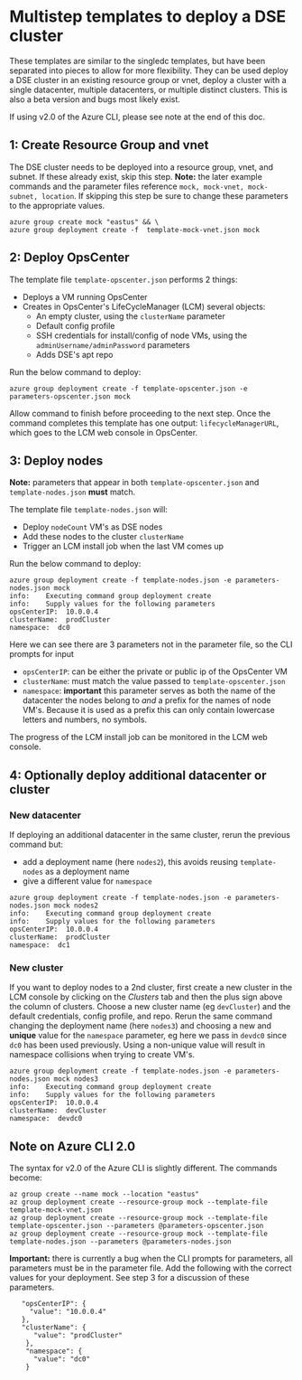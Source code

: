 # Multistep templates to deploy a DSE cluster
These templates are similar to the singledc templates, but have been separated into pieces to allow for more flexibility. They can be used deploy a DSE cluster in an existing resource group or vnet, deploy a cluster with a single datacenter, multiple datacenters, or multiple distinct clusters. This is also a beta version and bugs most likely exist.

If using v2.0 of the Azure CLI, please see note at the end of this doc.

## 1: Create Resource Group and vnet
The DSE cluster needs to be deployed into a resource group, vnet, and subnet. If these already exist, skip this step. **Note:** the later example commands and the parameter files reference `mock, mock-vnet, mock-subnet, location`. If skipping this step be sure to change these parameters to the appropriate values.
```
azure group create mock "eastus" && \
azure group deployment create -f  template-mock-vnet.json mock
```

## 2: Deploy OpsCenter
The template file `template-opscenter.json` performs 2 things:
- Deploys a VM running OpsCenter
- Creates in OpsCenter's LifeCycleManager (LCM) several objects:
  - An empty cluster, using the `clusterName` parameter
  - Default config profile
  - SSH credentials for install/config of node VMs, using the `adminUsername/adminPassword` parameters
  - Adds DSE's apt repo  

Run the below command to deploy:
```
azure group deployment create -f template-opscenter.json -e parameters-opscenter.json mock
```
Allow command to finish before proceeding to the next step. Once the command completes this template has one output: `lifecycleManagerURL`, which goes to the LCM web console in OpsCenter.

## 3: Deploy nodes
**Note:** parameters that appear in both `template-opscenter.json` and `template-nodes.json` **must** match.

The template file `template-nodes.json` will:
- Deploy `nodeCount` VM's as DSE nodes
- Add these nodes to the cluster `clusterName`
- Trigger an LCM install job when the last VM comes up

Run the below command to deploy:
```
azure group deployment create -f template-nodes.json -e parameters-nodes.json mock
info:    Executing command group deployment create
info:    Supply values for the following parameters
opsCenterIP:  10.0.0.4
clusterName:  prodCluster
namespace:  dc0
```
Here we can see there are 3 parameters not in the parameter file, so the CLI prompts for input
  - `opsCenterIP`:  can be either the private or public ip of the OpsCenter VM
  - `clusterName`:  must match the value passed to `template-opscenter.json`
  - `namespace`:  **important** this parameter serves as both the name of the datacenter the nodes belong to *and* a prefix for the names of node VM's. Because it is used as a prefix this can only contain lowercase letters and numbers, no symbols.

The progress of the LCM install job can be monitored in the LCM web console.

## 4: Optionally deploy additional datacenter or cluster
### New datacenter
If deploying an additional datacenter in the same cluster, rerun the previous command but:
- add a deployment name (here `nodes2`), this avoids reusing `template-nodes` as a deployment name
- give a different value for `namespace`

```
azure group deployment create -f template-nodes.json -e parameters-nodes.json mock nodes2
info:    Executing command group deployment create
info:    Supply values for the following parameters
opsCenterIP:  10.0.0.4
clusterName:  prodCluster
namespace:  dc1
```
### New cluster
If you want to deploy nodes to a 2nd cluster, first create a new cluster in the LCM console by clicking on the *Clusters* tab and then the plus sign above the column of clusters. Choose a new cluster name (eg `devCluster`) and the default credentials, config profile, and repo. Rerun the same command changing the deployment name (here `nodes3`) and choosing a new and **unique** value for the `namespace` parameter, eg here we pass in `devdc0` since `dc0` has been used previously. Using a non-unique value will result in namespace collisions when trying to create VM's.

```
azure group deployment create -f template-nodes.json -e parameters-nodes.json mock nodes3
info:    Executing command group deployment create
info:    Supply values for the following parameters
opsCenterIP:  10.0.0.4
clusterName:  devCluster
namespace:  devdc0
```
## Note on Azure CLI 2.0

The syntax for v2.0 of the Azure CLI is slightly different. The commands become:
```
az group create --name mock --location "eastus"
az group deployment create --resource-group mock --template-file template-mock-vnet.json
az group deployment create --resource-group mock --template-file template-opscenter.json --parameters @parameters-opscenter.json
az group deployment create --resource-group mock --template-file template-nodes.json --parameters @parameters-nodes.json
```

**Important:** there is currently a bug when the CLI prompts for parameters, all parameters must be in the parameter file. Add the following with the correct values for your deployment. See step 3 for a discussion of these parameters.
```
   "opsCenterIP": {
     "value": "10.0.0.4"
   },
   "clusterName": {
      "value": "prodCluster"
    },
    "namespace": {
      "value": "dc0"
    }
```
